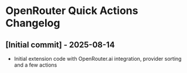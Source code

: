 # OpenRouter Quick Actions Changelog

## [Initial commit] - 2025-08-14

- Initial extension code with OpenRouter.ai integration, provider sorting and a few actions
